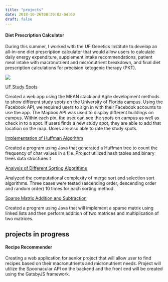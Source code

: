 ```yaml
---
title: "projects"
date: 2018-10-26T08:39:02-04:00
draft: false
---
```


<h4>Diet Prescription Calculator</h4>
<p>
  During this summer, I worked with the UF Genetics Institute to develop an all-in-one diet prescription calculator that would allow users to calculate daily energy expenditure, supplement intake recommendations, patient meal intake with macronutrient and micronutrient breakdown, and final diet prescription calculations for precision ketogenic therapy (PKT).
</p>
<a target="_blank" href="/img/dietRx.jpg">
  <img class="image" src="/img/dietRx.jpg">
</a>


<a href="https://nightowls-study-spots.herokuapp.com/" target="_blank">UF Study Spots</a>
<p>
  Created a web app using the MEAN stack and Agile development methods to show different
  study spots on the University of Florida campus. Using the Facebook API, we required users to sign in
  with their Facebook accounts to use the app. The Mapbox API was used to display different buildings
  on campus. Within each pin, the user can see the spots on campus as well as check in to a spot. If users
  finds a new study spot, they are able to add that location on the map. Users are also able to rate the study spots.
</p>

<a href="https://github.com/ahadvirani/HuffmanAlg" target="_blank">Implementation of Huffman Algorithm</a>
<p>Created a program using Java that generated a Huffman tree to count the frequency of char values in a file. Project utilized hash tables and binary trees data structures.t</p>

<a href="https://github.com/ahadvirani/SortingAnalysis" target="_blank">Analysis of Different Sorting Algorithms</a>
<p>Analyzed the computational complexity of merge sort and selection sort algorithms. Three cases were tested (ascending order, descending order and random order) 10 times for each sorting method.</p>

<a href="https://github.com/ahadvirani/SparseMatrix" target="_blank">Sparse Matrix Addition and Subtraction</a>
<p>Created a program using Java that will implement a sparse matrix using linked lists and then perform addition of two matrices and multiplication of two matrices.</p>

<h2>projects in progress</h2>
<h4>Recipe Recommender</h4>
<p>
  Creating a web application for senior project that will allow user to find recipes based on their macronutrients and micronutrient needs.
  Project will utilize the Spoonacular API on the backend and the front end will be created using the GatsbyJS framework.
</p>
